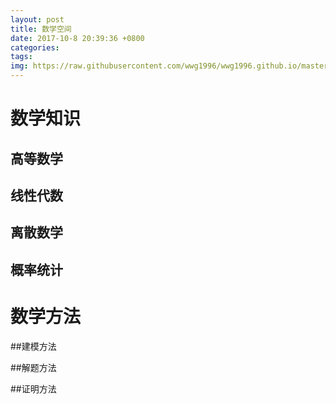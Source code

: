 ```yaml
---
layout: post
title: 数学空间
date: 2017-10-8 20:39:36 +0800
categories: 
tags:  
img: https://raw.githubusercontent.com/wwg1996/wwg1996.github.io/master/images/math.jpg
---
```

# 数学知识

## 高等数学

## 线性代数

## 离散数学

## 概率统计

#  数学方法

##建模方法

##解题方法

##证明方法